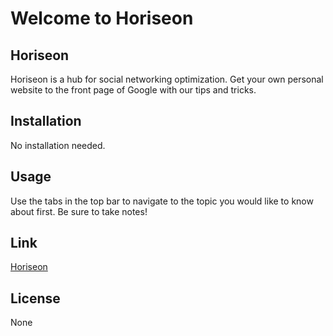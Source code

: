 # Welcome to Horiseon

## Horiseon
Horiseon is a hub for social networking optimization. Get your own personal website to the front page of Google with our tips and tricks.

## Installation
No installation needed.

## Usage
Use the tabs in the top bar to navigate to the topic you would like to know about first. Be sure to take notes!

## Link
[Horiseon](https://ewaltho.github.io/horiseon-challenge/)

## License
None
